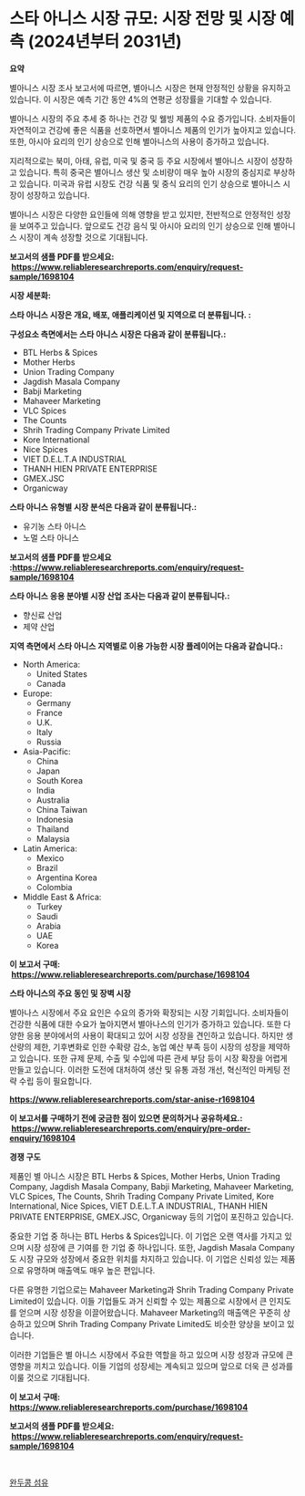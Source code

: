 <p><h1>스타 아니스 시장 규모: 시장 전망 및 시장 예측 (2024년부터 2031년)</h1></p><p><strong>요약</strong></p>
<p><p>별아니스 시장 조사 보고서에 따르면, 별아니스 시장은 현재 안정적인 상황을 유지하고 있습니다. 이 시장은 예측 기간 동안 4%의 연평균 성장률을 기대할 수 있습니다. </p><p>별아니스 시장의 주요 추세 중 하나는 건강 및 웰빙 제품의 수요 증가입니다. 소비자들이 자연적이고 건강에 좋은 식품을 선호하면서 별아니스 제품의 인기가 높아지고 있습니다. 또한, 아시아 요리의 인기 상승으로 인해 별아니스의 사용이 증가하고 있습니다. </p><p>지리적으로는 북미, 아태, 유럽, 미국 및 중국 등 주요 시장에서 별아니스 시장이 성장하고 있습니다. 특히 중국은 별아니스 생산 및 소비량이 매우 높아 시장의 중심지로 부상하고 있습니다. 미국과 유럽 시장도 건강 식품 및 중식 요리의 인기 상승으로 별아니스 시장이 성장하고 있습니다. </p><p>별아니스 시장은 다양한 요인들에 의해 영향을 받고 있지만, 전반적으로 안정적인 성장을 보여주고 있습니다. 앞으로도 건강 음식 및 아시아 요리의 인기 상승으로 인해 별아니스 시장이 계속 성장할 것으로 기대됩니다.</p></p>
<p><strong>보고서의 샘플 PDF를 받으세요: &nbsp;<a href="https://www.reliableresearchreports.com/enquiry/request-sample/1698104">https://www.reliableresearchreports.com/enquiry/request-sample/1698104</a></strong></p>
<p><strong>시장 세분화:</strong></p>
<p><strong> 스타 아니스 시장은 개요, 배포, 애플리케이션 및 지역으로 더 분류됩니다. :</strong></p>
<p><strong>구성요소 측면에서는 스타 아니스 시장은 다음과 같이 분류됩니다.:</strong></p>
<p><ul><li>BTL Herbs & Spices</li><li>Mother Herbs</li><li>Union Trading Company</li><li>Jagdish Masala Company</li><li>Babji Marketing</li><li>Mahaveer Marketing</li><li>VLC Spices</li><li>The Counts</li><li>Shrih Trading Company Private Limited</li><li>Kore International</li><li>Nice Spices</li><li>VIET D.E.L.T.A INDUSTRIAL</li><li>THANH HIEN PRIVATE ENTERPRISE</li><li>GMEX.JSC</li><li>Organicway</li></ul></p>
<p><strong> 스타 아니스 유형별 시장 분석은 다음과 같이 분류됩니다.:</strong></p>
<p><ul><li>유기농 스타 아니스</li><li>노멀 스타 아니스</li></ul></p>
<p><strong>보고서의 샘플 PDF를 받으세요 :<a href="https://www.reliableresearchreports.com/enquiry/request-sample/1698104">https://www.reliableresearchreports.com/enquiry/request-sample/1698104</a></strong></p>
<p><strong> 스타 아니스 응용 분야별 시장 산업 조사는 다음과 같이 분류됩니다.:</strong></p>
<p><ul><li>향신료 산업</li><li>제약 산업</li></ul></p>
<p><strong>지역 측면에서 스타 아니스 지역별로 이용 가능한 시장 플레이어는 다음과 같습니다.:</strong></p>
<p><ul>
    <li>
        North America:
        <ul>
            <li>United States</li>
            <li>Canada</li>
        </ul>
    </li>
    <li>
        Europe:
        <ul>
            <li>Germany</li>
            <li>France</li>
            <li>U.K.</li>
            <li>Italy</li>
            <li>Russia</li>
        </ul>
    </li>
    <li>
        Asia-Pacific:
        <ul>
            <li>China</li>
            <li>Japan</li>
            <li>South Korea</li>
            <li>India</li>
            <li>Australia</li>
            <li>China Taiwan</li>
            <li>Indonesia</li>
            <li>Thailand</li>
            <li>Malaysia</li>
        </ul>
    </li>
    <li>
        Latin America:
        <ul>
            <li>Mexico</li>
            <li>Brazil</li>
            <li>Argentina Korea</li>
            <li>Colombia</li>
        </ul>
    </li>
    <li>
        Middle East & Africa:
        <ul>
            <li>Turkey</li>
            <li>Saudi</li>
            <li>Arabia</li>
            <li>UAE</li>
            <li>Korea</li>
        </ul>
    </li>
    </ul></p>
<p><strong>이 보고서 구매: &nbsp;<a href="https://www.reliableresearchreports.com/purchase/1698104">https://www.reliableresearchreports.com/purchase/1698104</a></strong></p>
<p><strong>스타 아니스의 주요 동인 및 장벽 시장</strong></p>
<p><p>별아나스 시장에서 주요 요인은 수요의 증가와 확장되는 시장 기회입니다. 소비자들이 건강한 식품에 대한 수요가 높아지면서 별아나스의 인기가 증가하고 있습니다. 또한 다양한 응용 분야에서의 사용이 확대되고 있어 시장 성장을 견인하고 있습니다. 하지만 생산량의 제한, 기후변화로 인한 수확량 감소, 농업 예산 부족 등이 시장의 성장을 제약하고 있습니다. 또한 규제 문제, 수출 및 수입에 따른 관세 부담 등이 시장 확장을 어렵게 만들고 있습니다. 이러한 도전에 대처하여 생산 및 유통 과정 개선, 혁신적인 마케팅 전략 수립 등이 필요합니다.</p></p>
<p><strong><a href="https://www.reliableresearchreports.com/star-anise-r1698104">https://www.reliableresearchreports.com/star-anise-r1698104</a></strong></p>
<p><strong>이 보고서를 구매하기 전에 궁금한 점이 있으면 문의하거나 공유하세요.: &nbsp;<a href="https://www.reliableresearchreports.com/enquiry/pre-order-enquiry/1698104">https://www.reliableresearchreports.com/enquiry/pre-order-enquiry/1698104</a></strong></p>
<p><strong>경쟁 구도</strong></p>
<p><p>제품인 별 아니스 시장은 BTL Herbs & Spices, Mother Herbs, Union Trading Company, Jagdish Masala Company, Babji Marketing, Mahaveer Marketing, VLC Spices, The Counts, Shrih Trading Company Private Limited, Kore International, Nice Spices, VIET D.E.L.T.A INDUSTRIAL, THANH HIEN PRIVATE ENTERPRISE, GMEX.JSC, Organicway 등의 기업이 포진하고 있습니다.</p><p>중요한 기업 중 하나는 BTL Herbs & Spices입니다. 이 기업은 오랜 역사를 가지고 있으며 시장 성장에 큰 기여를 한 기업 중 하나입니다. 또한, Jagdish Masala Company도 시장 규모와 성장에서 중요한 위치를 차지하고 있습니다. 이 기업은 신뢰성 있는 제품으로 유명하며 매출액도 매우 높은 편입니다.</p><p>다른 유명한 기업으로는 Mahaveer Marketing과 Shrih Trading Company Private Limited이 있습니다. 이들 기업들도 과거 신뢰할 수 있는 제품으로 시장에서 큰 인지도를 얻으며 시장 성장을 이끌어왔습니다. Mahaveer Marketing의 매출액은 꾸준히 상승하고 있으며 Shrih Trading Company Private Limited도 비슷한 양상을 보이고 있습니다.</p><p>이러한 기업들은 별 아니스 시장에서 주요한 역할을 하고 있으며 시장 성장과 규모에 큰 영향을 끼치고 있습니다. 이들 기업의 성장세는 계속되고 있으며 앞으로 더욱 큰 성과를 이룰 것으로 기대됩니다.</p></p>
<p><strong>이 보고서 구매: &nbsp; <a href="https://www.reliableresearchreports.com/purchase/1698104">https://www.reliableresearchreports.com/purchase/1698104</a></strong></p>
<p><strong>보고서의 샘플 PDF를 받으세요: &nbsp;<a href="https://www.reliableresearchreports.com/enquiry/request-sample/1698104">https://www.reliableresearchreports.com/enquiry/request-sample/1698104</a></strong><strong></strong></p>
<p>&nbsp;</p>
<p><p><a href="https://github.com/crfsywufhm81415/Market-Research-Report-List-1/blob/main/731107822044.md">완두콩 섬유</a></p></p>